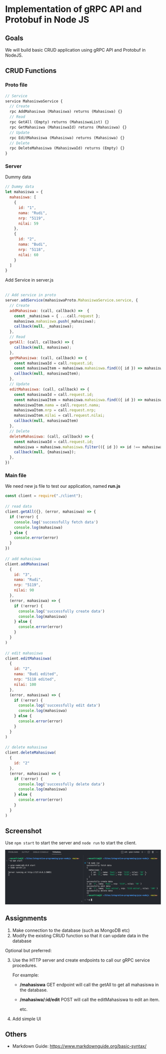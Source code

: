# Implementation of gRPC API and Protobuf in Node JS

## Goals

We will build basic CRUD application using gRPC API and Protobuf in NodeJS.

## CRUD Functions

### Proto file
```protobuf
// Service 
service MahasiswaService {
  // Create 
  rpc AddMahasiswa (Mahasiswa) returns (Mahasiswa) {}
  // Read 
  rpc GetAll (Empty) returns (MahasiswaList) {}
  rpc GetMahasiswa (MahasiswaId) returns (Mahasiswa) {}
  // Update
  rpc EditMahasiswa (Mahasiswa) returns (Mahasiswa) {}
  // Delete
  rpc DeleteMahasiswa (MahasiswaId) returns (Empty) {}
}
```

### Server
Dummy data

```js
// Dummy data 
let mahasiswa = {
  mahasiswa: [
    {
      id: "1",
      nama: "Rudi",
      nrp: "5119",
      nilai: 59
    },
    {
      id: "2",
      nama: "Budi",
      nrp: "5118",
      nilai: 60
    }
  ]
}
```

Add Service in server.js

```js

// Add service in proto 
server.addService(mahasiswaProto.MahasiswaService.service, {
  // Create
  addMahasiswa: (call, callback) =>  {
    const _mahasiswa = { ...call.request };
    mahasiswa.mahasiswa.push(_mahasiswa);
    callback(null, _mahasiswa);
  },
  // Read 
  getAll: (call, callback) => {
    callback(null, mahasiswa);
  },
  getMahasiswa: (call, callback) => {
    const mahasiswaId = call.request.id;
    const mahasiswaItem = mahasiswa.mahasiswa.find(({ id }) => mahasiswaId == id);
    callback(null, mahasiswaItem);
  },
  // Update
  editMahasiswa: (call, callback) => {
    const mahasiswaId = call.request.id;
    const mahasiswaItem = mahasiswa.mahasiswa.find(({ id }) => mahasiswaId == id);
    mahasiswaItem.nama = call.request.nama;
    mahasiswaItem.nrp = call.request.nrp;
    mahasiswaItem.nilai = call.request.nilai;
    callback(null, mahasiswaItem)
  },
  // Delete 
  deleteMahasiswa: (call, callback) => {
    const mahasiswaId = call.request.id;
    mahasiswa = mahasiswa.mahasiswa.filter(({ id }) => id !== mahasiswaId);
    callback(null, {mahasiswa});
  },
})
```

### Main file
We need new js file to test our application, named **run.js**

```js
const client = require("./client");

// read data 
client.getAll({}, (error, mahasiswa) => {
  if (!error) {
    console.log('successfully fetch data')
    console.log(mahasiswa)
  } else {
    console.error(error)
  }
})

// add mahasiswa 
client.addMahasiswa(
  {
    id: "3",
    nama: "Rudi",
    nrp: "5119",
    nilai: 90
  },
  (error, mahasiswa) => {
    if (!error) {
      console.log('successfully create data')
      console.log(mahasiswa)
    } else {
      console.error(error)
    }
  }
)

// edit mahasiswa 
client.editMahasiswa(
  {
    id: "2",
    nama: "Budi edited",
    nrp: "5118 edited",
    nilai: 100
  },
  (error, mahasiswa) => {
    if (!error) {
      console.log('successfully edit data')
      console.log(mahasiswa)
    } else {
      console.error(error)
    }
  }
)

// delete mahasiswa 
client.deleteMahasiswa(
  {
    id: "2"
  }, 
  (error, mahasiswa) => {
    if (!error) {
      console.log('successfully delete data')
      console.log(mahasiswa)
    } else {
      console.error(error)
    }
  }
)
```


## Screenshot
Use `npm start` to start the server and `node run` to start the client.

![ss1](./img/ss1.png)

## Assignments

1. Make connection to the database (such as MongoDB etc)
2. Modify the existing CRUD function so that it can update data in the database

Optional but preferred:

3. Use the HTTP server and create endpoints to call our gRPC service procedures.

    For example:
    
    * **/mahasiswa** GET endpoint will call the getAll to get all mahasiswa in the database.
    * **/mahasiwa/:id/edit** POST will call the editMahasiswa to edit an item.

      etc.

4. Add simple UI 

## Others
* Markdown Guide: https://www.markdownguide.org/basic-syntax/
    
